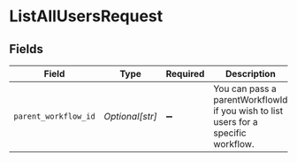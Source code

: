 # ListAllUsersRequest


## Fields

| Field                                                                              | Type                                                                               | Required                                                                           | Description                                                                        |
| ---------------------------------------------------------------------------------- | ---------------------------------------------------------------------------------- | ---------------------------------------------------------------------------------- | ---------------------------------------------------------------------------------- |
| `parent_workflow_id`                                                               | *Optional[str]*                                                                    | :heavy_minus_sign:                                                                 | You can pass a parentWorkflowId if you wish to list users for a specific workflow. |